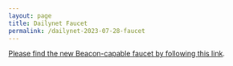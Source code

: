 ```yaml
---
layout: page
title: Dailynet Faucet
permalink: /dailynet-2023-07-28-faucet
---
```


[Please find the new Beacon-capable faucet by following this link](https://faucet.dailynet-2023-07-28.teztnets.xyz).
